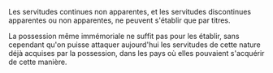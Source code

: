 Les servitudes continues non apparentes, et les servitudes discontinues apparentes ou non apparentes, ne peuvent s'établir que par titres.

La possession même immémoriale ne suffit pas pour les établir, sans cependant qu'on puisse attaquer aujourd'hui les servitudes de cette nature déjà acquises par la possession, dans les pays où elles pouvaient s'acquérir de cette manière.
